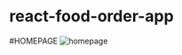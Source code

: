 # react-food-order-app
#HOMEPAGE
![homepage](https://user-images.githubusercontent.com/97400597/230611266-2ae8e68e-4782-46e9-920d-272eed772841.png)
